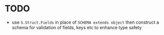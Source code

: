 # TODO
- use `S.Struct.Fields` in place of `SCHEMA extends object` then construct a schema for validation of fields, keys etc to enhance type safety